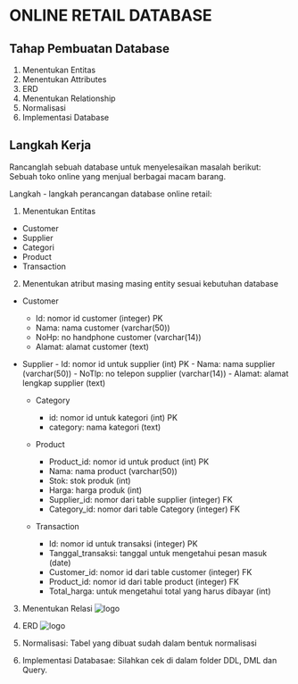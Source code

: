 # ONLINE RETAIL DATABASE 
## Tahap Pembuatan Database
1. Menentukan Entitas
2. Menentukan Attributes
3. ERD
4. Menentukan Relationship
5. Normalisasi
6. Implementasi Database

## Langkah Kerja
Rancanglah sebuah database untuk menyelesaikan masalah berikut:
Sebuah toko online yang menjual berbagai macam barang.

Langkah - langkah perancangan database online retail:
1. Menentukan Entitas 
  - Customer 
  - Supplier
  - Categori
  - Product
  - Transaction

2.  Menentukan atribut masing masing entity sesuai kebutuhan database
   - Customer
      - Id: nomor id customer (integer) PK
      - Nama: nama customer (varchar(50))
      - NoHp: no handphone customer (varchar(14))
      - Alamat: alamat customer (text)
  
- Supplier 
      - Id: nomor id untuk supplier (int) PK
      - Nama: nama supplier (varchar(50))
      - NoTlp: no telepon supplier (varchar(14))
      - Alamat: alamat lengkap supplier (text)
  
  - Category 
      - id: nomor id untuk kategori (int) PK
      - category: nama kategori (text)

  - Product 
      - Product_id: nomor id untuk product (int) PK
      - Nama: nama product (varchar(50))
      - Stok: stok produk (int)
      - Harga: harga produk (int)
      - Supplier_id: nomor dari table supplier (integer) FK 
      - Category_id: nomor dari table Category (integer) FK

  - Transaction 
      - Id: nomor id untuk transaksi (integer) PK
      - Tanggal_transaksi: tanggal untuk mengetahui pesan masuk (date)
      - Customer_id: nomor id dari table customer (integer) FK
      - Product_id: nomor id dari table product (integer) FK
      - Total_harga: untuk mengetahui total yang harus dibayar (int)

3. Menentukan Relasi 
![logo](/ERD/relasi.png)

4. ERD 
![logo](/ERD/ERD.png)

5. Normalisasi: Tabel yang dibuat sudah dalam bentuk normalisasi
6. Implementasi Databasae: Silahkan cek di dalam folder DDL, DML dan Query.




